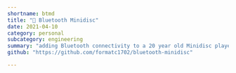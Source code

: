 ```yaml
---
shortname: btmd
title: "💽 Bluetooth Minidisc"
date: 2021-04-10
category: personal
subcategory: engineering
summary: "adding Bluetooth connectivity to a 20 year old Minidisc player"
github: "https://github.com/formatc1702/bluetooth-minidisc"

---
```

